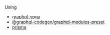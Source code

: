 Using

- [graphql-yoga](https://the-guild.dev/graphql/yoga-server)
- [@graphql-codegen/graphql-modules-preset](https://the-guild.dev/graphql/codegen/plugins/presets/graphql-modules-preset)
- [prisma](https://www.prisma.io/)
